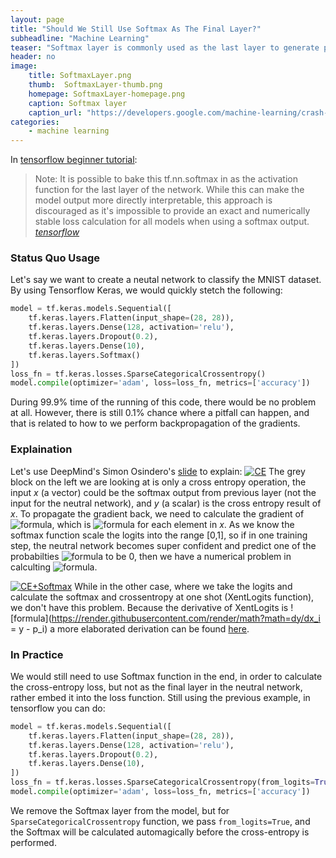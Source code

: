 ```yaml
---
layout: page
title: "Should We Still Use Softmax As The Final Layer?"
subheadline: "Machine Learning"
teaser: "Softmax layer is commonly used as the last layer to generate probabilities, but it can lead to instability. Why?"
header: no
image:
    title: SoftmaxLayer.png
    thumb:  SoftmaxLayer-thumb.png
    homepage: SoftmaxLayer-homepage.png
    caption: Softmax layer
    caption_url: "https://developers.google.com/machine-learning/crash-course/images/SoftmaxLayer.svg?dcb_=0.482934043191239"
categories:
    - machine learning
---
```


In [tensorflow beginner tutorial][4]:
> <span class="teaser">Note: It is possible to bake this tf.nn.softmax in as the activation function for the last layer of the network. While this can make the model output more directly interpretable, this approach is discouraged as it's impossible to provide an exact and numerically stable loss calculation for all models when using a softmax output. </span><cite>[tensorflow][4]</cite>

### Status Quo Usage
Let's say we want to create a neutal network to classify the MNIST dataset. By using Tensorflow Keras, we would quickly stetch the following:
``` python
model = tf.keras.models.Sequential([
    tf.keras.layers.Flatten(input_shape=(28, 28)),
    tf.keras.layers.Dense(128, activation='relu'),
    tf.keras.layers.Dropout(0.2),
    tf.keras.layers.Dense(10),
    tf.keras.layers.Softmax()
])
loss_fn = tf.keras.losses.SparseCategoricalCrossentropy()
model.compile(optimizer='adam', loss=loss_fn, metrics=['accuracy'])
```
During 99.9% time of the running of this code, there would be no problem at all. However, there is
still 0.1% chance where a pitfall can happen, and that is related to how to we perform backpropagation of the gradients.

### Explaination

Let's use DeepMind's Simon Osindero's [slide][1] to explain:
[![CE][2]][2]
The grey block on the left we are looking at is only a cross entropy operation, the input *x* (a vector) could be the softmax output from previous layer (not the input for the neutral network), and *y* (a scalar) is the cross entropy result of *x*. To propagate the gradient back, we need to calculate the gradient of 
![formula](https://render.githubusercontent.com/render/math?math=dy/dx_i), which is ![formula](https://render.githubusercontent.com/render/math?math=-p_i/x_i) for each element in *x*. 
As we know the softmax function scale the logits into the range [0,1], so if in one training step, the neutral network becomes super confident and predict one of the probabilties 
![formula](https://render.githubusercontent.com/render/math?math=x_i) to be 0, then we have a numerical problem in calculting 
![formula](https://render.githubusercontent.com/render/math?math=dy/dx_i).


[![CE+Softmax][5]][5]
While in the other case, where we take the logits and calculate the softmax and crossentropy at one shot (XentLogits function), we don't have this problem. Because the derivative of XentLogits is 
![formula](https://render.githubusercontent.com/render/math?math=dy/dx_i = y - p_i)
a more elaborated derivation can be found [here][3].

### In Practice
We would still need to use Softmax function in the end, in order to calculate the cross-entropy loss, 
but not as the final layer in the neutral network, rather embed it into the loss function. 
Still using the previous example, in tensorflow you can do:
``` python
model = tf.keras.models.Sequential([
    tf.keras.layers.Flatten(input_shape=(28, 28)),
    tf.keras.layers.Dense(128, activation='relu'),
    tf.keras.layers.Dropout(0.2),
    tf.keras.layers.Dense(10),
])
loss_fn = tf.keras.losses.SparseCategoricalCrossentropy(from_logits=True)
model.compile(optimizer='adam', loss=loss_fn, metrics=['accuracy'])
```
We remove the Softmax layer from the model, but for `SparseCategoricalCrossentropy` function, we pass `from_logits=True`, and the Softmax will be
calculated automagically before the cross-entropy is performed.

[1]: https://docs.google.com/presentation/d/e/2PACX-1vQwrivdqqBR8teLQ7prKtiDyMLSqgGBzTxfQ6BKXPVvpFpLRUQOmqTm57LEMIy3IIK14RTLcBcT-PCO/pub?start=false&loop=false&delayms=60000&slide=id.g1a727d4a2c_0_814
[2]: https://i.stack.imgur.com/lV7Ty.jpg
[3]: http://machinelearningmechanic.com/deep_learning/2019/09/04/cross-entropy-loss-derivative.html
[4]: https://www.tensorflow.org/tutorials/quickstart/beginner
[5]: https://i.stack.imgur.com/uGw1c.jpg

